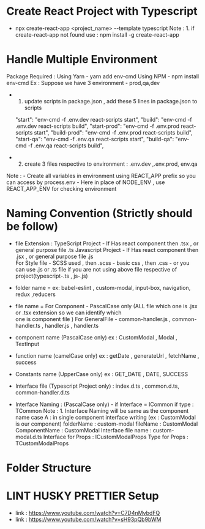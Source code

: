 # Create React Project with Typescript

- npx create-react-app <project_name> --template typescript
  Note : 1. if create-react-app not found use : npm install -g create-react-app

# Handle Multiple Environment

Package Required : Using Yarn - yarn add env-cmd
Using NPM - npm install env-cmd
Ex : Suppose we have 3 environment - prod,qa,dev

- 1. update scripts in package.json , add these 5 lines in package.json to scripts

  "start": "env-cmd -f .env.dev react-scripts start",
  "build": "env-cmd -f .env.dev react-scripts build",
  "start-prod": "env-cmd -f .env.prod react-scripts start",
  "build-prod": "env-cmd -f .env.prod react-scripts build",
  "start-qa": "env-cmd -f .env.qa react-scripts start",
  "build-qa": "env-cmd -f .env.qa react-scripts build",

- 2. create 3 files respective to environment : .env.dev ,.env.prod, env.qa

Note : - Create all variables in environment using REACT_APP prefix so you can access by process.env - Here in place of NODE_ENV , use REACT_APP_ENV for checking environment

# Naming Convention (Strictly should be follow)

- file Extension : TypeScript Project - If Has react component then .tsx , or general purpose file .ts
  Javascript Project - If Has react component then .jsx , or general purpose file .js  
   For Style file - SCSS used , then .scss - basic css , then .css - or you can use .js or .ts file if you are not using above file respective of  
   project(typescript-.ts , js-.js)

- folder name = ex: babel-eslint , custom-modal, input-box, navigation, redux ,reducers
- file name = For Component - PascalCase only (ALL file which one is .jsx or .tsx extension so we can identify which  
   one is component file )
  For GeneralFile - common-handler.js , common-handler.ts , handler.js , handler.ts
- component name (PascalCase only) ex : CustomModal , Modal , TextInput
- function name (camelCase only) ex : getDate , generateUrl , fetchName , success
- Constants name (UpperCase only) ex : GET_DATE , DATE, SUCCESS
- Interface file (Typescript Project only) : index.d.ts , common.d.ts, common-handler.d.ts
- Interface Naming : (PascalCase only) - if Interface = ICommon
  if type : TCommon
  Note : 1. Interface Naming will be same as the component name
  case A : in single component interface writing (ex : CustomModal is our component)
  folderName : custom-modal
  fileName : CustomModal
  ComponentName : CustomModal
  Interface file name : custom-modal.d.ts
  Interface for Props : ICustomModalProps
  Type for Props : TCustomModalProps

# Folder Structure

# LINT HUSKY PRETTIER Setup

- link : https://www.youtube.com/watch?v=C7D4nMvbdFQ
- link : https://www.youtube.com/watch?v=sH93pQb9bWM

